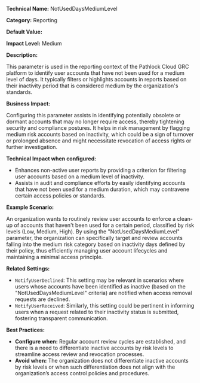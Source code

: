 **Technical Name:** NotUsedDaysMediumLevel

**Category:** Reporting

**Default Value:**

**Impact Level:** Medium

**Description:**

This parameter is used in the reporting context of the Pathlock Cloud GRC platform to identify user accounts that have not been used for a medium level of days. It typically filters or highlights accounts in reports based on their inactivity period that is considered medium by the organization's standards.

**Business Impact:**

Configuring this parameter assists in identifying potentially obsolete or dormant accounts that may no longer require access, thereby tightening security and compliance postures. It helps in risk management by flagging medium risk accounts based on inactivity, which could be a sign of turnover or prolonged absence and might necessitate revocation of access rights or further investigation.

**Technical Impact when configured:**

- Enhances non-active user reports by providing a criterion for filtering user accounts based on a medium level of inactivity.
- Assists in audit and compliance efforts by easily identifying accounts that have not been used for a medium duration, which may contravene certain access policies or standards.

**Example Scenario:**

An organization wants to routinely review user accounts to enforce a clean-up of accounts that haven't been used for a certain period, classified by risk levels (Low, Medium, High). By using the "NotUsedDaysMediumLevel" parameter, the organization can specifically target and review accounts falling into the medium risk category based on inactivity days defined by their policy, thus efficiently managing user account lifecycles and maintaining a minimal access principle.

**Related Settings:** 

- `NotifyUserDeclined`: This setting may be relevant in scenarios where users whose accounts have been identified as inactive (based on the "NotUsedDaysMediumLevel" criteria) are notified when access removal requests are declined.
- `NotifyUserReceived`: Similarly, this setting could be pertinent in informing users when a request related to their inactivity status is submitted, fostering transparent communication.

**Best Practices:** 

- **Configure when:** Regular account review cycles are established, and there is a need to differentiate inactive accounts by risk levels to streamline access review and revocation processes.
- **Avoid when:** The organization does not differentiate inactive accounts by risk levels or when such differentiation does not align with the organization’s access control policies and procedures.